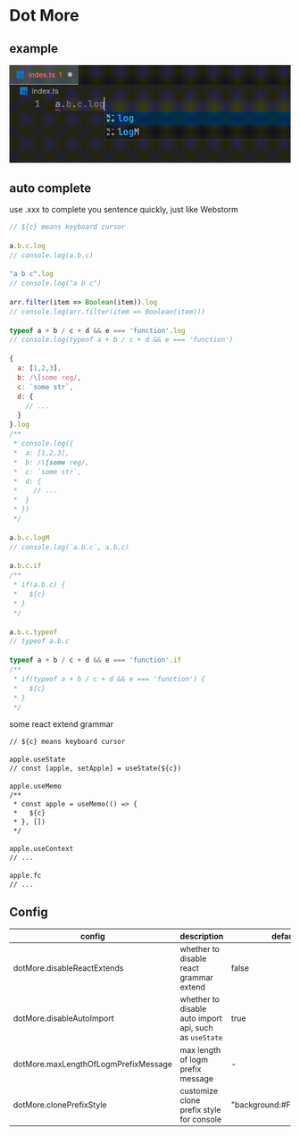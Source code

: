 # Dot More

## example

![example](https://raw.githubusercontent.com/AlanQtten/dot-more/main/assets/example.gif)

## auto complete

use .xxx to complete you sentence quickly, just like Webstorm

```js
// ${c} means keyboard cursor

a.b.c.log    
// console.log(a.b.c)

"a b c".log
// console.log("a b c")

arr.filter(item => Boolean(item)).log
// console.log(arr.filter(item => Boolean(item)))

typeof a + b / c + d && e === 'function'.log
// console.log(typeof a + b / c + d && e === 'function')

{
  a: [1,2,3],
  b: /\[some reg/,
  c: `some str`,
  d: {
    // ...
  }
}.log
/**
 * console.log({
 *  a: [1,2,3],
 *  b: /\[some reg/,
 *  c: `some str`,
 *  d: {
 *    // ...
 *  }
 * })
 */

a.b.c.logM 
// console.log(`a.b.c`, a.b.c)

a.b.c.if    
/**
 * if(a.b.c) {
 *   ${c}
 * }
 */

a.b.c.typeof
// typeof a.b.c

typeof a + b / c + d && e === 'function'.if
/**
 * if(typeof a + b / c + d && e === 'function') {
 *   ${c}
 * }
 */

```

some react extend grammar

```tsx
// ${c} means keyboard cursor

apple.useState
// const [apple, setApple] = useState(${c})

apple.useMemo
/**
 * const apple = useMemo(() => {
 *   ${c}
 * }, [])
 */

apple.useContext
// ...

apple.fc
// ...
```

## Config

|config|description|default value|
|---|---|---|
|dotMore.disableReactExtends|whether to disable react grammar extend|false|
|dotMore.disableAutoImport|whether to disable auto import api, such as `useState`|true|
|dotMore.maxLengthOfLogmPrefixMessage|max length of logm prefix message|-|
|dotMore.clonePrefixStyle|customize clone prefix style for console|"background:#FF8040;color:white"|
